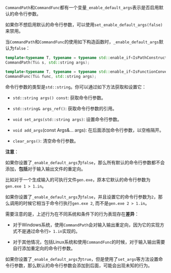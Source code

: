`CommandPath`和`CommandFunc`都有一个变量`_enable_default_args`表示是否启用默认的命令行参数。

如果你不想启用默认的命令行参数，可以使用`set_enable_default_args(false)`来禁用。

当`CommandPath`和`CommandFunc`的使用如下构造函数时，`_enable_default_args`默认为`false`：

```cpp
template<typename T, typename = typename std::enable_if<IsPathConstructible<T>::value>::type>
CommandPath(T&& s, std::string args);

template<typename T, typename = typename std::enable_if<IsFunctionConvertible<T>::value>::type>
CommandFunc(T&& func, std::string args);
```

命令行参数的类型是`std::string`。你可以通过如下方法获取和设置它：

- `std::string args() const`: 获取命令行参数。

- `std::string& args_ref()`: 获取命令行参数的引用。

- `void set_args(std::string args)`: 设置命令行参数。

- `void add_args`(const Args&... args): 在后面添加命令行参数，以空格隔开。

- `clear_args()`: 清空命令行参数。

**注意**：

如果你设置了`_enable_default_args`为`false`，那么所有默认的命令行参数都不会添加，**包括**对于输入输出文件的重定向。

比如对于一个生成输入的可执行文件`gen.exe`，原本它默认的命令行参数为`gen.exe 1 > 1.in`。

如果你设置了`_enable_default_args`为`false`，并且设置它的命令行参数为`2`，那么调用的时候它相当于命令行执行`gen.exe 2`, 而不是`gen.exe 2 > 1.in`。

需要注意的是，上述行为在不同系统和条件下的行为表现存在**差异**：

- 对于Windows系统，使用`CommandPath`会对输入输出重定向，因为它的实现方式不是通过命令行`> 1.in`实现的。

- 对于其他情况，包括Linux系统和使用`CommandFunc`的时候，对于输入输出需要自行添加重定向的命令行参数。

如果你设置了`_enable_default_args`为`true`，但是使用了`set_args`等方法设置命令行参数，那么默认的命令行参数会添加到后面，可能会出现未知的行为。